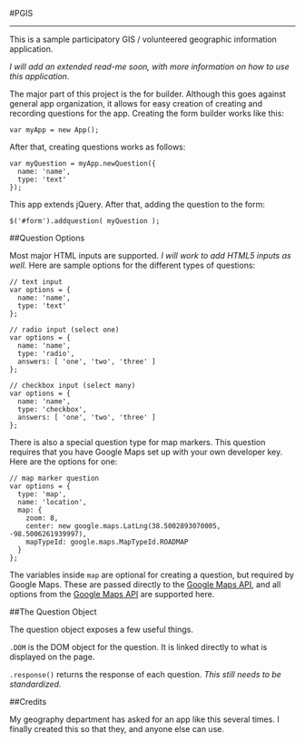 #PGIS
___

This is a sample participatory GIS / volunteered geographic information application.

_I will add an extended read-me soon, with more information on how to use this application._

The major part of this project is the for builder. Although this goes against general app organization, it allows for easy creation of creating and recording questions for the app. Creating the form builder works like this:

    var myApp = new App();

After that, creating questions works as follows:

    var myQuestion = myApp.newQuestion({
      name: 'name',
      type: 'text'
    });
    
This app extends jQuery. After that, adding the question to the form:

    $('#form').addquestion( myQuestion );
    
##Question Options

Most major HTML inputs are supported. _I will work to add HTML5 inputs as well._ Here are sample options for the different types of questions:

    // text input
    var options = {
      name: 'name',
      type: 'text'
    };
    
    // radio input (select one)
    var options = {
      name: 'name',
      type: 'radio',
      answers: [ 'one', 'two', 'three' ]
    };
    
    // checkbox input (select many)
    var options = {
      name: 'name',
      type: 'checkbox',
      answers: [ 'one', 'two', 'three' ]
    };
    
There is also a special question type for map markers. This question requires that you have Google Maps set up with your own developer key. Here are the options for one:

    // map marker question
    var options = {
      type: 'map',
      name: 'location',
      map: {
        zoom: 8,
        center: new google.maps.LatLng(38.5002893070005, -98.5006261939997),
        mapTypeId: google.maps.MapTypeId.ROADMAP
      }
    };
    
The variables inside `map` are optional for creating a question, but required by Google Maps. These are passed directly to the [Google Maps API](https://developers.google.com/maps/documentation/javascript/tutorial), and all options from the [Google Maps API](https://developers.google.com/maps/documentation/javascript/reference#MapOptions) are supported here.

##The Question Object

The question object exposes a few useful things.

`.DOM` is the DOM object for the question. It is linked directly to what is displayed on the page.

`.response()` returns the response of each question. _This still needs to be standardized._

##Credits

My geography department has asked for an app like this several times. I finally created this so that they, and anyone else can use.
